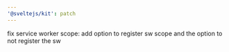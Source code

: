 ```yaml
---
'@sveltejs/kit': patch
---
```


fix service worker scope: add option to register sw scope and the option to not register the sw
